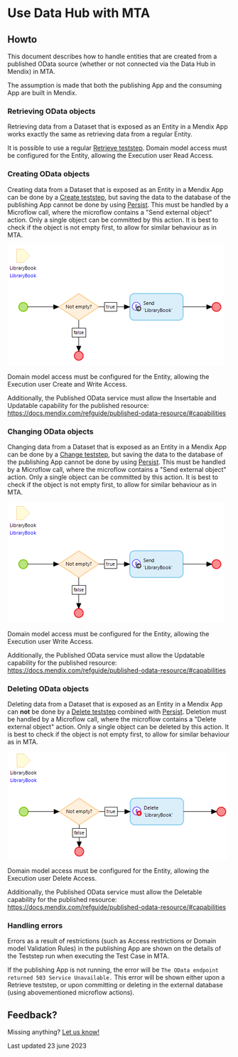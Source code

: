 # Use Data Hub with MTA

## Howto

This document describes how to handle entities that are created from a published OData source (whether or not connected via the Data Hub in Mendix) in MTA.

The assumption is made that both the publishing App and the consuming App are built in Mendix.


### Retrieving OData objects

Retrieving data from a Dataset that is exposed as an Entity in a Mendix App works exactly the same as retrieving data from a regular Entity.

It is possible to use a regular [Retrieve teststep](../../Teststep/retrieve). Domain model access must be configured for the Entity, allowing the Execution user Read Access.


### Creating OData objects

Creating data from a Dataset that is exposed as an Entity in a Mendix App can be done by a [Create teststep](../../Teststep/create), but saving the data to the database of the publishing App cannot be done by using [Persist](../../Teststep/persist). This must be handled by a Microflow call, where the microflow contains a "Send external object" action. Only a single object can be committed by this action. It is best to check if the object is not empty first, to allow for similar behaviour as in MTA.

![Send external object](images/commit-odata-object.png)

Domain model access must be configured for the Entity, allowing the Execution user Create and Write Access. 

Additionally, the Published OData service must allow the Insertable and Updatable capability for the published resource:
https://docs.mendix.com/refguide/published-odata-resource/#capabilities 


### Changing OData objects

Changing data from a Dataset that is exposed as an Entity in a Mendix App can be done by a [Change teststep](../../Teststep/change), but saving the data to the database of the publishing App cannot be done by using [Persist](../../Teststep/persist). This must be handled by a Microflow call, where the microflow contains a "Send external object" action. Only a single object can be committed by this action. It is best to check if the object is not empty first, to allow for similar behaviour as in MTA.

![Send external object](images/commit-odata-object.png)

Domain model access must be configured for the Entity, allowing the Execution user Write Access. 

Additionally, the Published OData service must allow the Updatable capability for the published resource:
https://docs.mendix.com/refguide/published-odata-resource/#capabilities 


### Deleting OData objects

Deleting data from a Dataset that is exposed as an Entity in a Mendix App can **not** be done by a [Delete teststep](../../Teststep/delete) combined with [Persist](../../Teststep/persist). Deletion must be handled by a Microflow call, where the microflow contains a "Delete external object" action. Only a single object can be deleted by this action. It is best to check if the object is not empty first, to allow for similar behaviour as in MTA.

![Delete external object](images/delete-odata-object.png)

Domain model access must be configured for the Entity, allowing the Execution user Delete Access. 

Additionally, the Published OData service must allow the Deletable capability for the published resource:
https://docs.mendix.com/refguide/published-odata-resource/#capabilities 


### Handling errors

Errors as a result of restrictions (such as Access restrictions or Domain model Validation Rules) in the publishing App are shown on the details of the Teststep run when executing the Test Case in MTA. 

If the publishing App is not running, the error will be `The OData endpoint returned 503 Service Unavailable.` This error will be shown either upon a Retrieve teststep, or upon committing or deleting in the external database (using abovementioned microflow actions).



## Feedback?
Missing anything? [Let us know!](mailto:support@menditect.com)

Last updated 23 june 2023